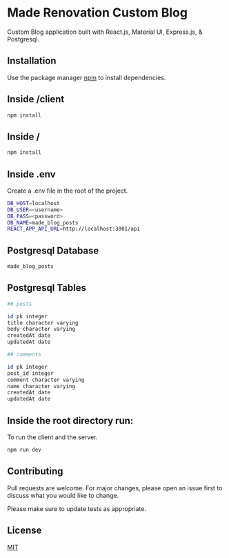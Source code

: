 # Made Renovation Custom Blog

Custom Blog application built with React.js, Material UI, Express.js, & Postgresql.

## Installation

Use the package manager [npm](https://www.npmjs.com/get-npm) to install dependencies.

## Inside /client

```bash
npm install
```

## Inside /

```bash
npm install
```

## Inside .env
Create a .env file in the root of the project.
```bash
DB_HOST=localhost
DB_USER=<username>
DB_PASS=<password>
DB_NAME=made_blog_posts
REACT_APP_API_URL=http://localhost:3001/api
```

## Postgresql Database
```bash
made_blog_posts
```

## Postgresql Tables
```bash
## posts

id pk integer
title character varying
body character varying
createdAt date
updatedAt date
```
```bash
## comments

id pk integer
post_id integer
comment character varying
name character varying
createdAt date
updatedAt date

```


## Inside the root directory run:

To run the client and the server.

```bash
npm run dev
```

## Contributing
Pull requests are welcome. For major changes, please open an issue first to discuss what you would like to change.

Please make sure to update tests as appropriate.

## License
[MIT](https://choosealicense.com/licenses/mit/)